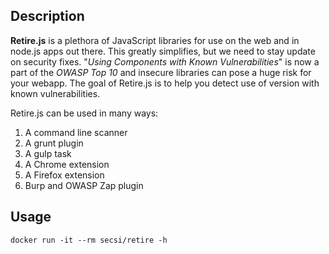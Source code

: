 ## Description

**Retire.js** is a plethora of JavaScript libraries for use on the web and in node.js apps out there. This greatly simplifies, but we need to stay update on security fixes. "*Using Components with Known Vulnerabilities*" is now a part of the *OWASP Top 10* and insecure libraries can pose a huge risk for your webapp. The goal of Retire.js is to help you detect use of version with known vulnerabilities.

Retire.js can be used in many ways:

1. A command line scanner
2. A grunt plugin
3. A gulp task
4. A Chrome extension
5. A Firefox extension
6. Burp and OWASP Zap plugin

## Usage
```
docker run -it --rm secsi/retire -h
```
